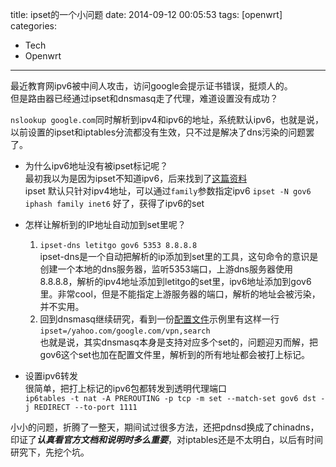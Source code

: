 title: ipset的一个小问题
date: 2014-09-12 00:05:53
tags: [openwrt]
categories: 
- Tech
- Openwrt
---
最近教育网ipv6被中间人攻击，访问google会提示证书错误，挺烦人的。  
但是路由器已经通过ipset和dnsmasq走了代理，难道设置没有成功？
<!--more-->
`nslookup google.com`同时解析到ipv4和ipv6的地址，系统默认ipv6，也就是说，以前设置的ipset和iptables分流都没有生效，只不过是解决了dns污染的问题罢了。

- 为什么ipv6地址没有被ipset标记呢？  
	最初我以为是因为ipset不知道ipv6，后来找到了[这篇资料](http://unix.stackexchange.com/questions/134578/is-there-a-way-to-match-an-inet-and-inet6-ip-set-in-a-single-rule)  
	ipset 默认只针对ipv4地址，可以通过`family`参数指定ipv6
	`ipset -N gov6 iphash family inet6`
	好了，获得了ipv6的set  


- 怎样让解析到的IP地址自动加到set里呢？
	1. `ipset-dns letitgo gov6 5353 8.8.8.8`  
		ipset-dns是一个自动把解析的ip添加到set里的工具，这句命令的意识是创建一个本地的dns服务器，监听5353端口，上游dns服务器使用8.8.8.8，解析的ipv4地址添加到letitgo的set里，ipv6地址添加到gov6里。非常cool，但是不能指定上游服务器的端口，解析的地址会被污染，并不实用。
	2. 回到dnsmasq继续研究，看到一份[配置文件](http://thekelleys.org.uk/gitweb/?p=dnsmasq.git;a=blob_plain;f=dnsmasq.conf.example)示例里有这样一行  `ipset=/yahoo.com/google.com/vpn,search`  
	也就是说，其实dnsmasq本身是支持对应多个set的，问题迎刃而解，把gov6这个set也加在配置文件里，解析到的所有地址都会被打上标记。  
- 设置ipv6转发  
	很简单，把打上标记的ipv6包都转发到透明代理端口  
	`ip6tables -t nat -A PREROUTING -p tcp -m set --match-set gov6 dst -j REDIRECT --to-port 1111`


小小的问题，折腾了一整天，期间试过很多方法，还把pdnsd换成了chinadns，印证了***认真看官方文档和说明时多么重要***，对iptables还是不太明白，以后有时间研究下，先挖个坑。


	